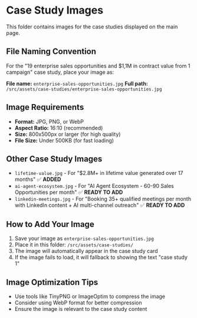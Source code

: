 # Case Study Images

This folder contains images for the case studies displayed on the main page.

## File Naming Convention

For the "19 enterprise sales opportunities and $1,1M in contract value from 1 campaign" case study, place your image as:

**File name:** `enterprise-sales-opportunities.jpg`
**Full path:** `/src/assets/case-studies/enterprise-sales-opportunities.jpg`

## Image Requirements

- **Format:** JPG, PNG, or WebP
- **Aspect Ratio:** 16:10 (recommended)
- **Size:** 800x500px or larger (for high quality)
- **File Size:** Under 500KB (for fast loading)

## Other Case Study Images

- `lifetime-value.jpg` - For "$2.8M+ in lifetime value generated over 17 months" ✅ **ADDED**
- `ai-agent-ecosystem.jpg` - For "AI Agent Ecosystem - 60-90 Sales Opportunities per month" ✅ **READY TO ADD**
- `linkedin-meetings.jpg` - For "Booking 35+ qualified meetings per month with LinkedIn content + AI multi-channel outreach" ✅ **READY TO ADD**

## How to Add Your Image

1. Save your image as `enterprise-sales-opportunities.jpg`
2. Place it in this folder: `/src/assets/case-studies/`
3. The image will automatically appear in the case study card
4. If the image fails to load, it will fallback to showing the text "case study 1"

## Image Optimization Tips

- Use tools like TinyPNG or ImageOptim to compress the image
- Consider using WebP format for better compression
- Ensure the image is relevant to the case study content
